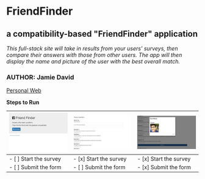 # FriendFinder
## a compatibility-based "FriendFinder" application

*This full-stack site will take in results from your users' surveys, then compare their answers with those from other users. The app will then display the name and picture of the user with the best overall match.*

### AUTHOR: Jamie David
[Personal Web](http://www.jamiejdavid.com)

**Steps to Run**

![Home page](/images/home.jpg) | ![Survey page](/images/survey.jpg) | ![Result shown](/images/result.jpg)
------------ | ------------ | -------------
- [ ] Start the survey | - [x] Start the survey | - [x] Start the survey 
- [ ] Submit the form | - [ ] Submit the form | - [x] Submit the form